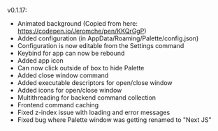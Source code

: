 v0.1.17:

- Animated background (Copied from here: https://codepen.io/Jeromche/pen/KKQrGgP)
- Added configuration (in AppData/Roaming/Palette/config.json)
- Configuration is now editable from the Settings command
- Keybind for app can now be rebound
- Added app icon
- Can now click outside of box to hide Palette
- Added close window command
- Added executable descriptors for open/close window
- Added icons for open/close window
- Multithreading for backend command collection
- Frontend command caching
- Fixed z-index issue with loading and error messages
- Fixed bug where Palette window was getting renamed to "Next JS"
